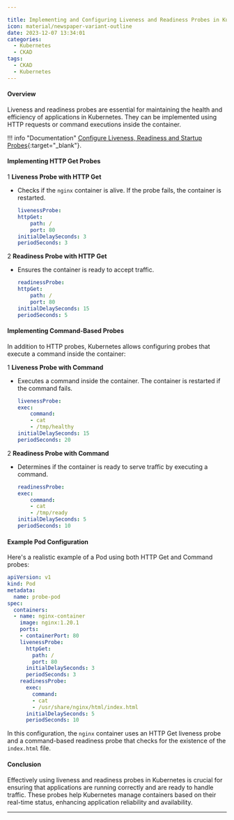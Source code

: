 ```yaml
---

title: Implementing and Configuring Liveness and Readiness Probes in Kubernetes
icon: material/newspaper-variant-outline
date: 2023-12-07 13:34:01
categories:
  - Kubernetes
  - CKAD
tags:
  - CKAD
  - Kubernetes
---
```


#### Overview

Liveness and readiness probes are essential for maintaining the health and efficiency of applications in Kubernetes. They can be implemented using HTTP requests or command executions inside the container.

!!! info "Documentation"
    [Configure Liveness, Readiness and Startup Probes](https://kubernetes.io/docs/tasks/configure-pod-container/configure-liveness-readiness-startup-probes/){:target="_blank"}.

#### Implementing HTTP Get Probes

1 **Liveness Probe with HTTP Get**

- Checks if the `nginx` container is alive. If the probe fails, the container is restarted.

    ```yaml
    livenessProbe:
    httpGet:
        path: /
        port: 80
    initialDelaySeconds: 3
    periodSeconds: 3
    ```

2 **Readiness Probe with HTTP Get**

- Ensures the container is ready to accept traffic.

    ```yaml
    readinessProbe:
    httpGet:
        path: /
        port: 80
    initialDelaySeconds: 15
    periodSeconds: 5
    ```

#### Implementing Command-Based Probes

In addition to HTTP probes, Kubernetes allows configuring probes that execute a command inside the container:

1 **Liveness Probe with Command**

- Executes a command inside the container. The container is restarted if the command fails.

    ```yaml
    livenessProbe:
    exec:
        command:
        - cat
        - /tmp/healthy
    initialDelaySeconds: 15
    periodSeconds: 20
    ```

2 **Readiness Probe with Command**

- Determines if the container is ready to serve traffic by executing a command.

    ```yaml
    readinessProbe:
    exec:
        command:
        - cat
        - /tmp/ready
    initialDelaySeconds: 5
    periodSeconds: 10
    ```

#### Example Pod Configuration

Here's a realistic example of a Pod using both HTTP Get and Command probes:

```yaml
apiVersion: v1
kind: Pod
metadata:
  name: probe-pod
spec:
  containers:
  - name: nginx-container
    image: nginx:1.20.1
    ports:
    - containerPort: 80
    livenessProbe:
      httpGet:
        path: /
        port: 80
      initialDelaySeconds: 3
      periodSeconds: 3
    readinessProbe:
      exec:
        command:
        - cat
        - /usr/share/nginx/html/index.html
      initialDelaySeconds: 5
      periodSeconds: 10
```

In this configuration, the `nginx` container uses an HTTP Get liveness probe and a command-based readiness probe that checks for the existence of the `index.html` file.

#### Conclusion

Effectively using liveness and readiness probes in Kubernetes is crucial for ensuring that applications are running correctly and are ready to handle traffic. These probes help Kubernetes manage containers based on their real-time status, enhancing application reliability and availability.

---
